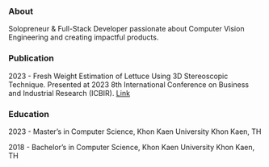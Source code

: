 ### About
Solopreneur & Full-Stack Developer passionate about Computer Vision Engineering and creating impactful products.

### Publication

2023 - Fresh Weight Estimation of Lettuce Using 3D Stereoscopic Technique. Presented at 2023 8th International Conference on Business and Industrial Research (ICBIR). [Link](https://ieeexplore.ieee.org/document/10147436)

### Education

2023 - Master’s in Computer Science, Khon Kaen University
Khon Kaen, TH

2018 - Bachelor’s in Computer Science, Khon Kaen University
Khon Kaen, TH





